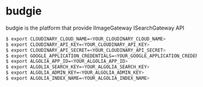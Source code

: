 # budgie
budgie is the platform that provide IImageGateway ISearchGateway API

```bash
$ export CLOUDINARY_CLOUD_NAME=<YOUR_CLOUDINARY_CLOUD_NAME>
$ export CLOUDINARY_API_KEY=<YOUR_CLOUDINARY_API_KEY>
$ export CLOUDINARY_API_SECRET=<YOUR_CLOUDINARY_API_SECRET>
$ export GOOGLE_APPLICATION_CREDENTIALS=<YOUR_GOOGLE_APPLICATION_CREDENTIALS> 
$ export ALGOLIA_APP_ID=<YOUR_ALGOLIA_APP_ID>
$ export ALGOLIA_SEARCH_KEY=<YOUR_ALGOLIA_SEARCH_KEY>
$ export ALGOLIA_ADMIN_KEY=<YOUR_ALGOLIA_ADMIN_KEY>
$ export ALGOLIA_INDEX_NAME=<YOUR_ALGOLIA_INDEX_NAME>
```